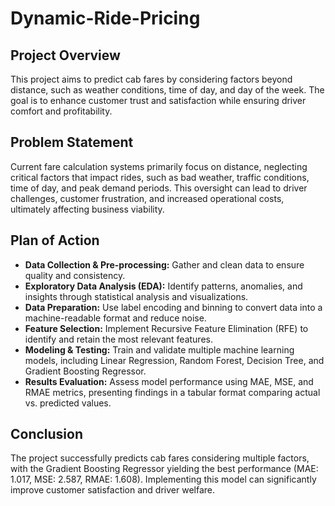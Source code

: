 # Dynamic-Ride-Pricing

## Project Overview
This project aims to predict cab fares by considering factors beyond distance, such as weather conditions, time of day, and day of the week. The goal is to enhance customer trust and satisfaction while ensuring driver comfort and profitability.

## Problem Statement
Current fare calculation systems primarily focus on distance, neglecting critical factors that impact rides, such as bad weather, traffic conditions, time of day, and peak demand periods. This oversight can lead to driver challenges, customer frustration, and increased operational costs, ultimately affecting business viability.

## Plan of Action
* **Data Collection & Pre-processing:** Gather and clean data to ensure quality and consistency.
* **Exploratory Data Analysis (EDA):** Identify patterns, anomalies, and insights through statistical analysis and visualizations.
* **Data Preparation:** Use label encoding and binning to convert data into a machine-readable format and reduce noise.
* **Feature Selection:** Implement Recursive Feature Elimination (RFE) to identify and retain the most relevant features.
* **Modeling & Testing:** Train and validate multiple machine learning models, including Linear Regression, Random Forest, Decision Tree, and Gradient Boosting Regressor.
* **Results Evaluation:** Assess model performance using MAE, MSE, and RMAE metrics, presenting findings in a tabular format comparing actual vs. predicted values.

## Conclusion
The project successfully predicts cab fares considering multiple factors, with the Gradient Boosting Regressor yielding the best performance (MAE: 1.017, MSE: 2.587, RMAE: 1.608). Implementing this model can significantly improve customer satisfaction and driver welfare.
